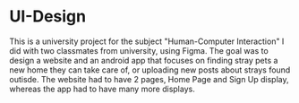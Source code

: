 # UI-Design

This is a university project for the subject "Human-Computer Interaction" I did with two classmates from university, using Figma. The goal was to design a website and an android app that focuses on finding stray pets a new home they can take care of, or uploading new posts about strays found outisde. The website had to have 2 pages, Home Page and Sign Up display, whereas the app had to have many more displays.